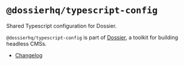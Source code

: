 # `@dossierhq/typescript-config`

Shared Typescript configuration for Dossier.

`@dossierhq/typescript-config` is part of [Dossier](https://www.dossierhq.dev/), a toolkit for building headless CMSs.

- [Changelog](./CHANGELOG.md)
